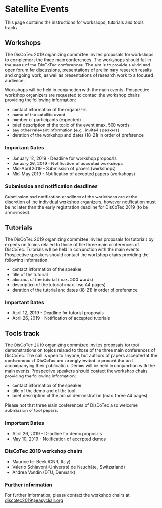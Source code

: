 # Satellite Events

This page contains the instructions for workshops, tutorials and tools tracks.

## Workshops

The DisCoTec 2019 organizing committee invites proposals for workshops to complement the three main conferences. 
The workshops should fall in the areas of the DisCoTec conferences. The aim is to provide a vivid and open forum
for discussions, presentations of preliminary research results and ongoing work, as well as presentations of 
research work to a focused audience.

Workshops will be held in conjunction with the main events. Prospective workshop organizers are requested to 
contact the workshop chairs providing the following information:

- contact information of the organizers
- name of the satellite event
- number of participants (expected)
- brief description of the topic of the event (max. 500 words)
- any other relevant information (e.g., invited speakers)
- duration of the workshop and dates (18-21) in order of preference

### Important Dates

- January 12, 2019 - Deadline for workshop proposals
- January 26, 2019 - Notification of accepted workshops
- Mid-April 2019 - Submission of papers (workshops)
- Mid-May 2019 - Notification of accepted papers (workshops)

### Submission and notification deadlines

Submission and notification deadlines of the workshops are at the discretion of the individual workshop organizers, however notification must be no later than the early registration deadline for DisCoTec 2019 (to be announced).

## Tutorials

The DisCoTec 2019 organizing committee invites proposals for tutorials by experts on topics related to
those of the three main conferences of DisCoTec. Tutorials will be held in conjunction with the main events. 
Prospective speakers should contact the workshop chairs providing the following information: 

- contact information of the speaker
- title of the tutorial
- abstract of the tutorial (max. 500 words)
- description of the tutorial (max. two A4 pages)
- duration of the tutorial and dates (18-21) in order of preference

### Important Dates

- April 12, 2019 - Deadline for tutorial proposals
- April 26, 2019 - Notification of accepted tutorials

## Tools track

The DisCoTec 2019 organizing committee invites proposals for tool demonstrations on topics related to those of
the three main conferences of DisCoTec. The call is open to anyone, but authors of papers accepted at the conferences
of DisCoTec are strongly invited to present the tool accompanying their publication. Demos will be held in
conjunction with the main events. Prospective speakers should contact the workshop chairs providing the following information: 

- contact information of the speaker
- title of the demo and of the tool
- brief description of the actual demonstration (max. three A4 pages)

Please not that three main conferences of DisCoTec also welcome submission of tool papers.

### Important Dates

- April 26, 2019 - Deadline for demo proposals
- May 10, 2019 - Notification of accepted demos

### DisCoTec 2019 workshop chairs

* Maurice ter Beek (CNR, Italy) 
* Valerio Schiavoni (Université de Neuchâtel, Switzerland) 
* Andrea Vandin (DTU, Denmark)

### Further information

For further information, please contact the workshop chairs at <discotec2019@easychair.org>
